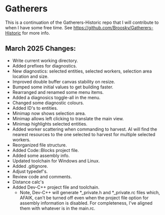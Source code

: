 # Gatherers

This is a continuation of the Gatherers-Historic repo that I will contribute to when I have some free time. See https://github.com/Broosky/Gatherers-Historic for more info.

## March 2025 Changes:
<ul>
  <li>Write current working directory.</li>
  <li>Added prefixes for diagnostics.</li>
  <li>New diagnostics: selected entities, selected workers, selection area location and size.</li>
  <li>Improved double buffer canvas stability on resize.</li>
  <li>Bumped some initial values to get building faster.</li>
  <li>Rearranged and renamed some menu items.</li>
  <li>Added a diagnosics toggle-all in the menu.</li>
  <li>Changed some diagnostic colours.</li>
  <li>Added ID's to entities.</li>
  <li>Minimap now shows selection area.</li>
  <li>Minimap allows left clicking to translate the main view.</li>
  <li>Minimap highlights selected entities.</li>
  <li>Added worker scattering when commanding to harvest. AI will find the nearest resources to the one selected to harvest for multiple selected workers.</li>
  <li>Reorganized file structure.</li>
  <li>Added Code::Blocks project file.</li>
  <li>Added some assembly info.</li>
  <li>Updated toolchain for Windows and Linux.</li>
  <li>Added .gitignore.</li>
  <li>Adjust typedef's.</li>
  <li>Review code and comments.</li>
  <li>Distance calc's</li>
  <li>Added Dev-C++ project file and toolchain.
    <ul>
      <li>Note, Dev-C++ will generate *_private.h and *_private.rc files which, AFAIK, can't be turned off even when the project file option for assembly information is disabled. For completeness, I've aligned them with whatever is in the main.rc.</ul>
    </ul>
  </li>
</ul>